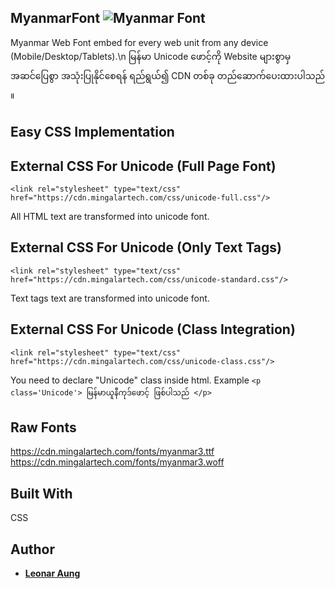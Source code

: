 ## MyanmarFont ![Myanmar Font](https://cdn0.iconfinder.com/data/icons/195-flat-flag-psd-icons/70/Myanmar.png)
Myanmar Web Font embed for every web unit from any device (Mobile/Desktop/Tablets).\n
မြန်မာ Unicode ဖောင့်ကို Website များစွာမှ အဆင်ပြေစွာ အသုံးပြုနိုင်စေရန် ရည်ရွယ်၍ CDN တစ်ခု တည်ဆောက်ပေးထားပါသည် ။

## Easy CSS Implementation

## External CSS For Unicode (Full Page Font)
```
<link rel="stylesheet" type="text/css" href="https://cdn.mingalartech.com/css/unicode-full.css"/>
```
All HTML text are transformed into unicode font.

## External CSS For Unicode (Only Text Tags)
```
<link rel="stylesheet" type="text/css" href="https://cdn.mingalartech.com/css/unicode-standard.css"/>
```
Text tags text are transformed into unicode font.

## External CSS For Unicode (Class Integration)
```
<link rel="stylesheet" type="text/css" href="https://cdn.mingalartech.com/css/unicode-class.css"/>
```
You need to declare "Unicode" class inside html.
Example 
```<p class='Unicode'> မြန်မာယူနီကုဒ်ဖောင့် ဖြစ်ပါသည် </p>```

## Raw Fonts
https://cdn.mingalartech.com/fonts/myanmar3.ttf
https://cdn.mingalartech.com/fonts/myanmar3.woff
## Built With

CSS

## Author

* **[Leonar Aung](https://github.com/LeonarAung)**
